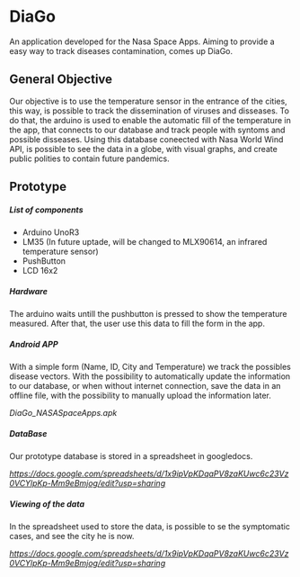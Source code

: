 # DiaGo
An application developed for the Nasa Space Apps. Aiming to provide a easy way to track diseases contamination, comes up DiaGo.

## General Objective
Our objective is to use the temperature sensor in the entrance of the cities, this way, is possible to track the dissemination of viruses and disseases.
To do that, the arduino is used to enable the automatic fill of the temperature in the app, that connects to our database and track people with syntoms and possible disseases. Using this database coneected with Nasa World Wind API, is possible to see the data in a globe, with visual graphs, and create public polities to contain future pandemics.

## Prototype 
##### List of components 
- Arduino UnoR3
- LM35 (In future uptade, will be changed to MLX90614, an infrared temperature sensor)
- PushButton
- LCD 16x2

##### Hardware
The arduino waits untill the pushbutton is pressed to show the temperature measured. After that, the user use this data to fill the form in the app.

##### Android APP
With a simple form (Name, ID, City and Temperature) we track the possibles disease vectors. With the possibility to automatically update the information to our database, or when without internet connection, save the data in an offline file, with the possibility to manually upload the information later.

*DiaGo_NASASpaceApps.apk*

##### DataBase
Our prototype database is stored in a spreadsheet in googledocs. 

*https://docs.google.com/spreadsheets/d/1x9ipVpKDqaPV8zaKUwc6c23Vz0VCYlpKp-Mm9eBmjog/edit?usp=sharing*

##### Viewing of the data
In the spreadsheet used to store the data, is possible to se the symptomatic cases, and see the city he is now.

*https://docs.google.com/spreadsheets/d/1x9ipVpKDqaPV8zaKUwc6c23Vz0VCYlpKp-Mm9eBmjog/edit?usp=sharing*
